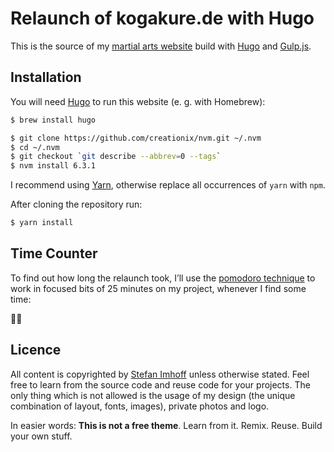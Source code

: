 # Relaunch of kogakure.de with Hugo

This is the source of my [martial arts website][kogakure] build with [Hugo][hugo] and [Gulp.js][gulp].

## Installation

You will need [Hugo][hugo] to run this website (e. g. with Homebrew):

```sh
$ brew install hugo
```

```bash
$ git clone https://github.com/creationix/nvm.git ~/.nvm
$ cd ~/.nvm
$ git checkout `git describe --abbrev=0 --tags`
$ nvm install 6.3.1
```

I recommend using [Yarn][yarn], otherwise replace all occurrences of `yarn` with `npm`.

After cloning the repository run:

```bash
$ yarn install
```

## Time Counter

To find out how long the relaunch took, I’ll use the [pomodoro technique][pomodoro] to work in focused bits of 25 minutes on my project, whenever I find some time:

🍅🍅

## Licence

All content is copyrighted by [Stefan Imhoff][si] unless otherwise stated. Feel free to learn from the source code and reuse code for your projects. The only thing which is not allowed is the usage of my design (the unique combination of layout, fonts, images), private photos and logo.

In easier words: **This is not a free theme**. Learn from it. Remix. Reuse. Build your own stuff.

[kogakure]: https://kogakure.de
[hugo]: http://gohugo.io/
[gulp]: http://gulpjs.com/
[yarn]: https://yarnpkg.com
[si]: https://stefanimhoff.de
[pomodoro]: https://cirillocompany.de/pages/pomodoro-technique
